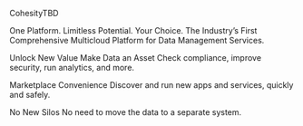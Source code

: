 CohesityTBD

One Platform. Limitless Potential. Your Choice.
The Industry’s First Comprehensive Multicloud Platform for Data Management Services.

Unlock New Value
Make Data an Asset
Check compliance, improve security, run analytics, and more.

Marketplace Convenience
Discover and run new apps and services, quickly and safely.

No New Silos
No need to move the data to a separate system.

